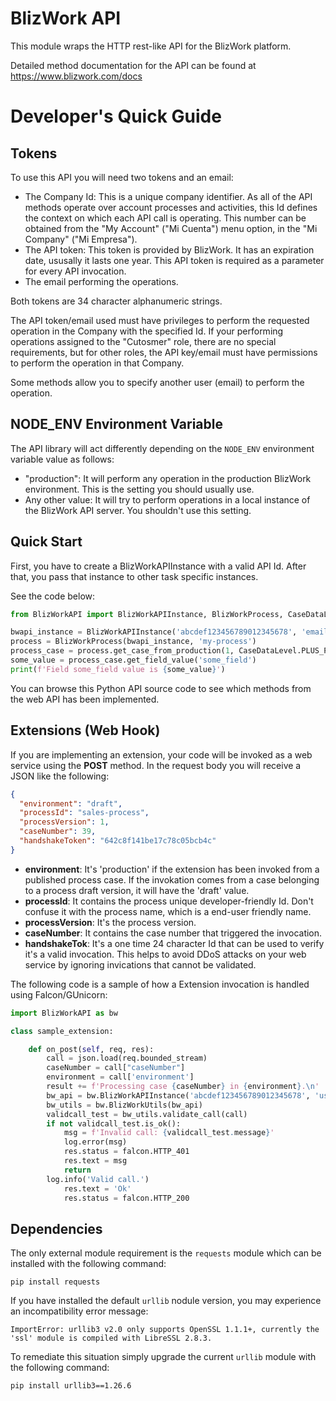 # BlizWork API
This module wraps the HTTP rest-like API for the BlizWork platform.

Detailed method documentation for the API can be found at https://www.blizwork.com/docs

# Developer's Quick Guide
## Tokens
To use this API you will need two tokens and an email:
- The Company Id: This is a unique company identifier. As all of the API methods operate over account processes and activities, this Id defines the context on which each API call is operating. This number can be obtained from the "My Account" ("Mi Cuenta") menu option, in the "Mi Company" ("Mi Empresa").
- The API token: This token is provided by BlizWork. It has an expiration date, ususally it lasts one year. This API token is required as a parameter for every API invocation.
- The email performing the operations.

Both tokens are 34 character alphanumeric strings.

The API token/email used must have privileges to perform the requested operation in the Company with the specified Id. If your performing operations assigned to the "Cutosmer" role, there are no special requirements, but for other roles, the API key/email must have permissions to perform the operation in that Company.

Some methods allow you to specify another user (email) to perform the operation.

## NODE_ENV Environment Variable
The API library will act differently depending on the `NODE_ENV` environment variable value as follows:
- "production": It will perform any operation in the production BlizWork environment. This is the setting you should usually use.
- Any other value: It will try to perform operations in a local instance of the BlizWork API server. You shouldn't use this setting.

## Quick Start
First, you have to create a BlizWorkAPIInstance with a valid API Id. After that, you pass that instance to other task specific instances.

See the code below:
```Python
from BlizWorkAPI import BlizWorkAPIInstance, BlizWorkProcess, CaseDataLevel

bwapi_instance = BlizWorkAPIInstance('abcdef123456789012345678', 'email@company.com')
process = BlizWorkProcess(bwapi_instance, 'my-process')
process_case = process.get_case_from_production(1, CaseDataLevel.PLUS_PROCESS_DEFINITION.value)
some_value = process_case.get_field_value('some_field')
print(f'Field some_field value is {some_value}')
```

You can browse this Python API source code to see which methods from the web API has been implemented.

## Extensions (Web Hook)
If you are implementing an extension, your code will be invoked as a web service using the **POST** method. In the request body you will receive a JSON like the following:
```JSON
{
  "environment": "draft",
  "processId": "sales-process",
  "processVersion": 1,
  "caseNumber": 39,
  "handshakeToken": "642c8f141be17c78c05bcb4c"
}
```

- **environment**: It's 'production' if the extension has been invoked from a published process case. If the invokation comes from a case belonging to a process draft version, it will have the 'draft' value.
- **processId**: It contains the process unique developer-friendly Id. Don't confuse it with the process name, which is a end-user friendly name.
- **processVersion**: It's the process version.
- **caseNumber**: It contains the case number that triggered the invocation.
- **handshakeTok**: It's a one time 24 character Id that can be used to verify it's a valid invocation. This helps to avoid DDoS attacks on your web service by ignoring invications that cannot be validated.

The following code is a sample of how a Extension invocation is handled using Falcon/GUnicorn:
```Python
import BlizWorkAPI as bw

class sample_extension:

    def on_post(self, req, res):
        call = json.load(req.bounded_stream)
        caseNumber = call["caseNumber"]
        environment = call['environment']
        result += f'Processing case {caseNumber} in {environment}.\n'
        bw_api = bw.BlizWorkAPIInstance('abcdef123456789012345678', 'user@company.com')
        bw_utils = bw.BlizWorkUtils(bw_api)
        validcall_test = bw_utils.validate_call(call)
        if not validcall_test.is_ok():
            msg = f'Invalid call: {validcall_test.message}'
            log.error(msg)
            res.status = falcon.HTTP_401
            res.text = msg
            return
        log.info('Valid call.')
            res.text = 'Ok'
            res.status = falcon.HTTP_200

```

## Dependencies
The only external module requirement is the `requests` module which can be installed with the following command:
```Shell
pip install requests
```

If you have installed the default `urllib` nodule version, you may experience an incompatibility error message:
```Shell
ImportError: urllib3 v2.0 only supports OpenSSL 1.1.1+, currently the 'ssl' module is compiled with LibreSSL 2.8.3.
```

To remediate this situation simply upgrade the current `urllib` module with the following command:
```Shell
pip install urllib3==1.26.6
```
